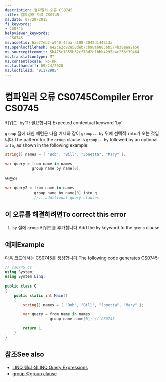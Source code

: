 ```yaml
---
description: 컴파일러 오류 CS0745
title: 컴파일러 오류 CS0745
ms.date: 07/20/2015
f1_keywords:
- CS0745
helpviewer_keywords:
- CS0745
ms.assetid: 6ae77eb2-a940-43aa-a198-3042d144613a
ms.openlocfilehash: a42ce2c92e58deb7cb98ab885bb574b38eaa2e50
ms.sourcegitcommit: 5b475c1855b32cf78d2d1bbb4295e4c236f39464
ms.translationtype: MT
ms.contentlocale: ko-KR
ms.lasthandoff: 09/24/2020
ms.locfileid: "91178985"
---
```

# <a name="compiler-error-cs0745"></a><span data-ttu-id="43eaf-103">컴파일러 오류 CS0745</span><span class="sxs-lookup"><span data-stu-id="43eaf-103">Compiler Error CS0745</span></span>

<span data-ttu-id="43eaf-104">키워드 'by'가 필요합니다.</span><span class="sxs-lookup"><span data-stu-id="43eaf-104">Expected contextual keyword 'by'</span></span>  
  
 <span data-ttu-id="43eaf-105">`group` 절에 대한 패턴은 다음 예제와 같이 `group...by` 뒤에 선택적 `into`가 오는 것입니다.</span><span class="sxs-lookup"><span data-stu-id="43eaf-105">The pattern for the `group` clause is `group...by` followed by an optional `into`, as shown in the following example:</span></span>  
  
```csharp  
string[] names = { "Bob", "Bill", "Jonetta", "Mary" };  
  
var query = from name in names  
            group name by name[0];  
```  
  
 <span data-ttu-id="43eaf-106">또는</span><span class="sxs-lookup"><span data-stu-id="43eaf-106">or</span></span>  
  
```csharp  
var query2 = from name in names  
             group name by name[0] into g  
             //...additional query clauses  
```  
  
## <a name="to-correct-this-error"></a><span data-ttu-id="43eaf-107">이 오류를 해결하려면</span><span class="sxs-lookup"><span data-stu-id="43eaf-107">To correct this error</span></span>  
  
1. <span data-ttu-id="43eaf-108">`by` 절에 `group` 키워드를 추가합니다.</span><span class="sxs-lookup"><span data-stu-id="43eaf-108">Add the `by` keyword to the `group` clause.</span></span>  
  
## <a name="example"></a><span data-ttu-id="43eaf-109">예제</span><span class="sxs-lookup"><span data-stu-id="43eaf-109">Example</span></span>  

 <span data-ttu-id="43eaf-110">다음 코드에서는 CS0745를 생성합니다.</span><span class="sxs-lookup"><span data-stu-id="43eaf-110">The following code generates CS0745:</span></span>  
  
```csharp  
// cs0745.cs  
using System;  
using System.Linq;  
  
public class C  
{  
    public static int Main()  
    {  
        string[] names = { "Bob", "Bill", "Jonetta", "Mary" };  
  
        var query = from name in names  
                    group name name[0]; // CS0745  
  
        return 1;  
    }  
}  
```  
  
## <a name="see-also"></a><span data-ttu-id="43eaf-111">참조</span><span class="sxs-lookup"><span data-stu-id="43eaf-111">See also</span></span>

- [<span data-ttu-id="43eaf-112">LINQ 쿼리 식</span><span class="sxs-lookup"><span data-stu-id="43eaf-112">LINQ Query Expressions</span></span>](../linq/index.md)
- [<span data-ttu-id="43eaf-113">group 절</span><span class="sxs-lookup"><span data-stu-id="43eaf-113">group clause</span></span>](../language-reference/keywords/group-clause.md)
